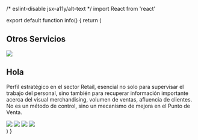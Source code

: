 /* eslint-disable jsx-a11y/alt-text */
import React from 'react'

export default function info() {
  return (
    <div className='relative bg-white dark:bg-white pt-16 px-4 sm:px-6 lg:pt-12 lg:px-8'>
      <div className='bg-white dark:bg-white h-1/3 sm:h-2/3' />
      <div className='relative max-w-7xl mx-auto'>
        <div className='text-center'>
          <h2 className='text-3xl tracking-tight font-extrabold sm:text-4xl dark:text-black'>
          Otros Servicios
          </h2>
          <div className="columns-3 ...">
  <img className="w-full aspect-video ..." src="https://bcnhostess.com/wp-content/uploads/misteryshooper-1-300x200.jpeg" />
  <h2>Hola</h2><p> Perfil estratégico en el sector Retail, esencial no solo para supervisar el trabajo del personal, sino también para recuperar información importante acerca del visual merchandising, volumen de ventas, afluencia de clientes. No es un método de control, sino un mecanismo de mejora en el Punto de Venta.</p>
  <img className="w-full aspect-square ..." src="https://bcnhostess.com/wp-content/uploads/adj-brand-ambassador.jpg" />
  <img className="w-full aspect-square ..." src="https://bcnhostess.com/wp-content/uploads/adj-accose.jpg" />
  <img className="w-full aspect-square ..." src="https://bcnhostess.com/wp-content/uploads/adj-vip.jpg" />
  <img className="w-full aspect-square ..." src="https://bcnhostess.com/wp-content/uploads/adj-stokerimage009.jpg" />
</div>
        </div>
      </div>
    </div>
  )
}
